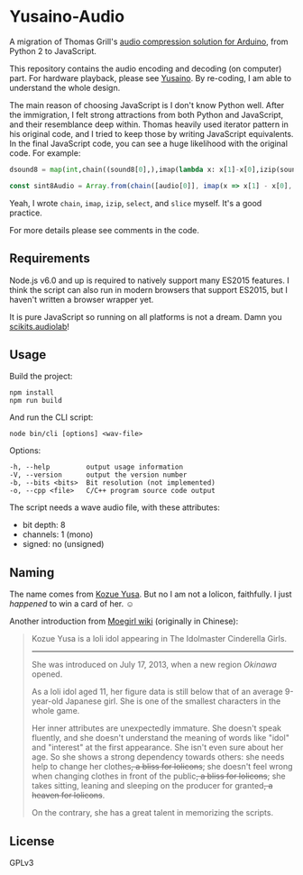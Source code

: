 # Yusaino-Audio

A migration of Thomas Grill's [audio compression solution for Arduino](http://grrrr.org/2011/06/30/arduino-compressed_audio/),
from Python 2 to JavaScript.

This repository contains the audio encoding and decoding (on computer) part. For hardware playback,
please see [Yusaino](https://github.com/hozuki/Yusaino). By re-coding, I am able to understand the whole design.

The main reason of choosing JavaScript is I don't know Python well. After the immigration, I felt
strong attractions from both Python and JavaScript, and their resemblance deep within. Thomas heavily
used iterator pattern in his original code, and I tried to keep those by writing JavaScript equivalents.
In the final JavaScript code, you can see a huge likelihood with the original code. For example:

```python
dsound8 = map(int,chain((sound8[0],),imap(lambda x: x[1]-x[0],izip(sound8[:-1],sound8[1:]))))
```

```javascript
const sint8Audio = Array.from(chain([audio[0]], imap(x => x[1] - x[0], izip(select(audio, [, -1]), select(audio, [1,])))));
```

Yeah, I wrote `chain`, `imap`, `izip`, `select`, and `slice` myself. It's a good practice.

For more details please see comments in the code.

## Requirements

Node.js v6.0 and up is required to natively support many ES2015 features. I think the script can also
run in modern browsers that support ES2015, but I haven't written a browser wrapper yet.

It is pure JavaScript so running on all platforms is not a dream. Damn you [scikits.audiolab](https://pypi.python.org/pypi/scikits.audiolab/)!

## Usage

Build the project:

```shell
npm install
npm run build
```

And run the CLI script:

```shell
node bin/cli [options] <wav-file>
```

Options:

    -h, --help         output usage information
    -V, --version      output the version number
    -b, --bits <bits>  Bit resolution (not implemented)
    -o, --cpp <file>   C/C++ program source code output

The script needs a wave audio file, with these attributes:

- bit depth: 8
- channels: 1 (mono)
- signed: no (unsigned)

## Naming

The name comes from [Kozue Yusa](http://www.project-imas.com/wiki/Kozue_Yusa). But no I am not a
lolicon, faithfully. I just *happened* to win a card of her. ☺

Another introduction from [Moegirl wiki](https://zh.moegirl.org/zh/%E6%B8%B8%E4%BD%90%E6%A2%A2) (originally
in Chinese):

> Kozue Yusa is a loli idol appearing in The Idolmaster Cinderella Girls.
>
> ---
>
> She was introduced on July 17, 2013, when a new region *Okinawa* opened.
>
> As a loli idol aged 11, her figure data is still below that of an average 9-year-old Japanese girl.
> She is one of the smallest characters in the whole game.
>
> Her inner attributes are unexpectedly immature. She doesn't speak fluently, and she doesn't understand
> the meaning of words like "idol" and "interest" at the first appearance. She isn't even sure about
> her age. So she shows a strong dependency towards others: she needs help to change her clothes<del>,
> a bliss for lolicons</del>; she doesn't feel wrong when changing clothes in front of the public<del>,
> a bliss for lolicons</del>; she takes sitting, leaning and sleeping on the producer for granted<del>,
> a heaven for lolicons</del>.
>
> On the contrary, she has a great talent in memorizing the scripts. 

## License

GPLv3
